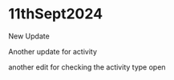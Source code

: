 # 11thSept2024

New Update

Another update for activity 

another edit for checking the activity type open 

